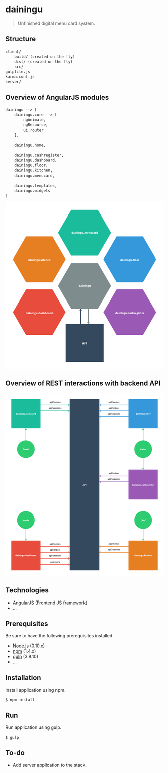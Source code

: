# dainingu

> Unfinished digital menu card system.

## Structure
    client/
        build/ (created on the fly)
        dist/ (created on the fly)
        src/
    gulpfile.js
    karma.conf.js
    server/


## Overview of AngularJS modules
    dainingu --> [
        dainingu.core --> [
            ngAnimate,
            ngResource,
            ui.router
        ],

        dainingu.home,

        dainingu.cashregister,
        dainingu.dashboard,
        dainingu.floor,
        dainingu.kitchen,
        dainingu.menucard,

        dainingu.templates,
        dainingu.widgets
    ]
![Site Overview](assets/angular-modules.png)

Overview of REST interactions with backend API
-------------------
![Site Overview](assets/rest-interactions.png)

Technologies
-------------------
- [AngularJS](http://angularjs.org) (Frontend JS framework)
- ...

Prerequisites
-------------------
Be sure to have the following prerequisites installed.

- [Node.js](http://nodejs.org/) (0.10.x)
- [npm](https://www.npmjs.org/) (1.4.x)
- [gulp](http://gulpjs.com/) (3.8.10)
- ...

Installation
-------------------
Install application using npm.

```
$ npm install
```

Run
-------------------
Run application using gulp.

```
$ gulp
```

To-do
-------------------
- Add server application to the stack.